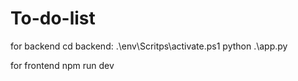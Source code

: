 # To-do-list
for backend
cd backend:
.\env\Scritps\activate.ps1
python .\app.py

for frontend
npm run dev
